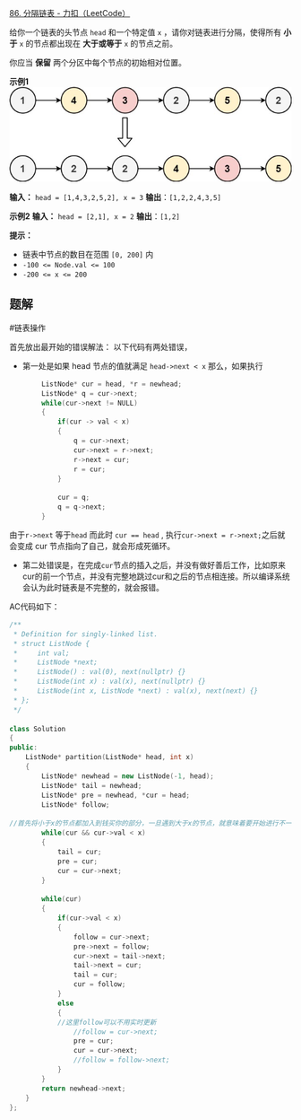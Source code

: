 
[86. 分隔链表 - 力扣（LeetCode）](https://leetcode.cn/problems/partition-list/)

给你一个链表的头节点 `head` 和一个特定值 `x` ，请你对链表进行分隔，使得所有 **小于** `x` 的节点都出现在 **大于或等于** `x` 的节点之前。

你应当 **保留** 两个分区中每个节点的初始相对位置。

**示例1**
![](../zPictureStore/Pastedimage20240311204029.jpg)

**输入：** `head = [1,4,3,2,5,2], x = 3` 
**输出**：`[1,2,2,4,3,5]` 

**示例2**
**输入：** `head = [2,1], x = 2`
**输出**：`[1,2]`

**提示：**

- 链表中节点的数目在范围 `[0, 200]` 内
- `-100 <= Node.val <= 100`
- `-200 <= x <= 200`

## 题解

#链表操作 

首先放出最开始的错误解法：
以下代码有两处错误，
- 第一处是如果 head 节点的值就满足 `head->next < x` 那么，如果执行
```cpp
		ListNode* cur = head, *r = newhead;
        ListNode* q = cur->next;
        while(cur->next != NULL)
        {
            if(cur -> val < x)
            {
                q = cur->next;
                cur->next = r->next;
                r->next = cur;
                r = cur;
            }

            cur = q;
            q = q->next;
        }
```

由于`r->next` 等于`head` 而此时 `cur == head` , 执行`cur->next = r->next;`之后就会变成 cur 节点指向了自己，就会形成死循环。

- 第二处错误是，在完成`cur`节点的插入之后，并没有做好善后工作，比如原来cur的前一个节点，并没有完整地跳过cur和之后的节点相连接。所以编译系统会认为此时链表是不完整的，就会报错。


AC代码如下：
```cpp
/**
 * Definition for singly-linked list.
 * struct ListNode {
 *     int val;
 *     ListNode *next;
 *     ListNode() : val(0), next(nullptr) {}
 *     ListNode(int x) : val(x), next(nullptr) {}
 *     ListNode(int x, ListNode *next) : val(x), next(next) {}
 * };
 */

class Solution
{
public:
    ListNode* partition(ListNode* head, int x)
    {
        ListNode* newhead = new ListNode(-1, head);
        ListNode* tail = newhead;
        ListNode* pre = newhead, *cur = head;
        ListNode* follow;

//首先将小于x的节点都加入到钱买你的部分，一旦遇到大于x的节点，就意味着要开始进行不一样的插入操作了
        while(cur && cur->val < x)
        {
            tail = cur;
            pre = cur;
            cur = cur->next;
        }

        while(cur)
        {
            if(cur->val < x)
            {
                follow = cur->next;
                pre->next = follow;
                cur->next = tail->next;
                tail->next = cur;
                tail = cur;
                cur = follow;
            }
            else
            {
            //这里follow可以不用实时更新
                //follow = cur->next;
                pre = cur;
                cur = cur->next;
                //follow = follow->next;
            }
        }
        return newhead->next;
    }
};
```

